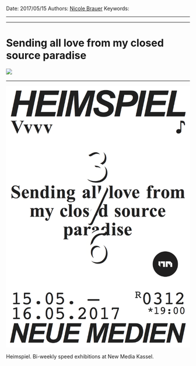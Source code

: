 Date: 2017/05/15
Authors: [Nicole Brauer](https://www.google.com/#safe=off&q=nicole+brauer)
Keywords:

---
---

# Sending all love from my closed source paradise

![](sending-all-love-from-my-closed-source-paradise.jpg)

---

![](heimspiel_9_nicole.png)

Heimspiel. Bi-weekly speed exhibitions at New Media Kassel.
